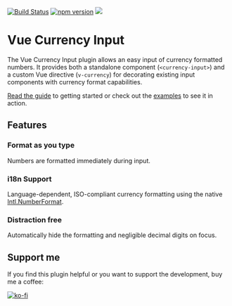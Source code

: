 [![Build Status](https://travis-ci.com/dm4t2/vue-currency-input.svg?branch=master)](https://travis-ci.com/dm4t2/vue-currency-input)
[![npm version](https://badge.fury.io/js/vue-currency-input.svg)](https://badge.fury.io/js/vue-currency-input)
![](https://img.shields.io/npm/l/vue-currency-input.svg)

# Vue Currency Input
The Vue Currency Input plugin allows an easy input of currency formatted numbers. It provides both a standalone component (`<currency-input>`) and a custom Vue directive (`v-currency`) for decorating existing input components with currency format capabilities.

[Read the guide](https://dm4t2.github.io/vue-currency-input/guide/) to getting started or check out the [examples](https://dm4t2.github.io/vue-currency-input/examples/) to see it in action.

## Features
### Format as you type
Numbers are formatted immediately during input.

### i18n Support
Language-dependent, ISO-compliant currency formatting using the native [Intl.NumberFormat](https://developer.mozilla.org/de/docs/Web/JavaScript/Reference/Global_Objects/NumberFormat).

### Distraction free
Automatically hide the formatting and negligible decimal digits on focus.

## Support me
If you find this plugin helpful or you want to support the development, buy me a coffee:

[![ko-fi](https://www.ko-fi.com/img/githubbutton_sm.svg)](https://ko-fi.com/D1D6SXEA)
